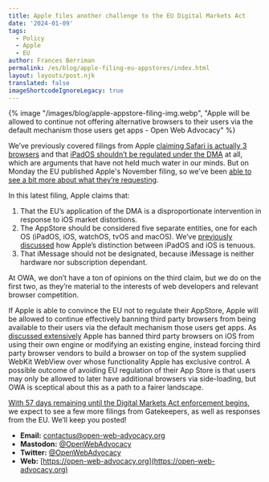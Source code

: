 ```yaml
---
title: Apple files another challenge to the EU Digital Markets Act
date: '2024-01-09'
tags:
  - Policy
  - Apple
  - EU
author: Frances Berriman
permalink: /es/blog/apple-filing-eu-appstores/index.html
layout: layouts/post.njk
translated: false
imageShortcodeIgnoreLegacy: true
---
```


{% image
  "/images/blog/apple-appstore-filing-img.webp",
  "Apple will be allowed to continue not offering alternative browsers to their users via the default mechanism those users get apps - Open Web Advocacy"
%}

We’ve previously covered filings from Apple [claiming Safari is actually 3 browsers](https://www.macrumors.com/2023/11/04/apple-argued-safari-is-three-different-browsers) and that [iPadOS shouldn’t be regulated under the DMA](https://open-web-advocacy.org/blog/owa-eu-dma-submission-apple-ipados/) at all, which are arguments that have not held much water in our minds. But on Monday the EU published Apple's November filing, so we’ve been [able to see a bit more about what they’re requesting](https://eur-lex.europa.eu/legal-content/EN/TXT/?uri=OJ:C_202400563). 

In this latest filing, Apple claims that:

1. That the EU’s application of the DMA is a disproportionate intervention in response to iOS market distortions. 
2. The AppStore should be considered five separate entities, one for each OS (iPadOS, iOS, watchOS, tvOS and macOS). We’ve [previously discussed](https://open-web-advocacy.org/blog/owa-eu-dma-submission-apple-ipados/) how Apple’s distinction between iPadOS and iOS is tenuous.
3. That iMessage should not be designated, because iMessage is neither hardware nor subscription dependant.

At OWA, we don’t have a ton of opinions on the third claim, but we do on the first two, as they’re material to the interests of web developers and relevant browser competition.

If Apple is able to convince the EU not to regulate their AppStore, Apple will be allowed to continue effectively banning third party browsers from being available to their users via the default mechanism those users get apps. As [discussed extensively](https://open-web-advocacy.org/walled-gardens-report/#apple-has-effectively-banned-all-third-party-browsers) Apple has banned third party browsers on iOS from using their own engine or modifying an existing engine, instead forcing third party browser vendors to build a browser on top of the system supplied WebKit WebView over whose functionality Apple has exclusive control. A possible outcome of avoiding EU regulation of their App Store is that users may only be allowed to later have additional browsers via side-loading, but OWA is sceptical about this as a path to a fairer landscape.

[With 57 days remaining until the Digital Markets Act enforcement begins](https://digital-markets-act.ec.europa.eu/about-dma_en), we expect to see a few more filings from Gatekeepers, as well as responses from the EU. We’ll keep you posted!



- **Email:**        [contactus@open-web-advocacy.org](mailto:contactus@open-web-advocacy.org)
- **Mastodon:**      [@OpenWebAdvocacy](https://mastodon.social/@owa)
- **Twitter:**      [@OpenWebAdvocacy](https://twitter.com/OpenWebAdvocacy)
- **Web:**         [https://open-web-advocacy.org](https://open-web-advocacy.org)
